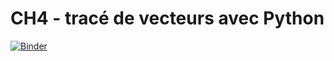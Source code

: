# CH4 - tracé de vecteurs avec Python

[![Binder](https://mybinder.org/badge_logo.svg)](https://mybinder.org/v2/gh/CDERYCKE/TS-vecteurs/main/)
